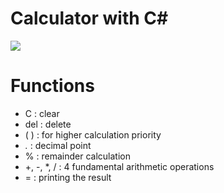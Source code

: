 # Calculator with C#

<img src="https://user-images.githubusercontent.com/67142421/148642512-fa649903-c69d-49c1-92d2-eb443198d773.png">

# Functions
* C : clear
* del : delete
* ( ) : for higher calculation priority
* *.* : decimal point
* % : remainder calculation
* +, -, *, / : 4 fundamental arithmetic operations
* = : printing the result

